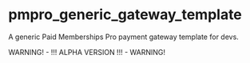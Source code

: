# pmpro_generic_gateway_template
A generic Paid Memberships Pro payment gateway template for devs.

WARNING! - !!! ALPHA VERSION !!! - WARNING!
